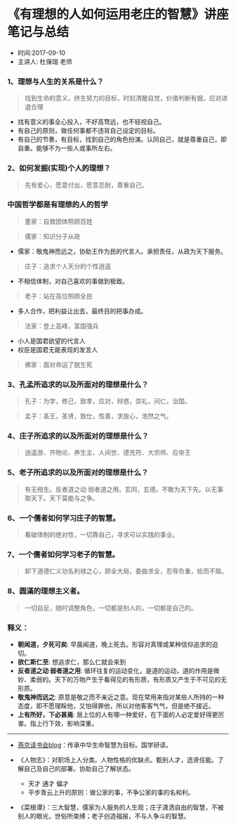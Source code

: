 # 《有理想的人如何运用老庄的智慧》讲座笔记与总结


- 时间:2017-09-10
- 主讲人: 杜保瑞 老师

### 1、理想与人生的关系是什么？
>找到生命的意义，终生努力的目标，时刻清醒自觉，价值判断有据，应对进退合理

- 找有意义的事全心投入，不好高骛远，也不轻视自己。
- 有自己的原则，做任何事都不违背自己设定的目标。
- 有自己的节奏，有目标，找到自己的角色扮演。认同自己，就是尊重自己，即自重。能够不为一些人或事所左右。

### 2、如何发掘(实现)个人的理想？
> 先有爱心，愿意付出，愿意忍耐，尊重自己。

### 中国哲学都是有理想的人的哲学
> 墨家：自救团体照顾百姓

> 儒家：知识分子从政

 - 儒家：敬鬼神而远之，协助王作为民的代言人。承担责任，从政为天下服务。 

> 庄子：追求个人天分的个性逍遥

 - 不相信体制，对自己喜欢的事做到极致。

> 老子：站在高位照顾全民

 - 多人合作，把利益让出去，最终目的把事办成。

> 法家：登上高峰，富国强兵

  - 小人是国君欲望的代言人
  - 权臣是国君无能表现的发言人
  
> 佛家：面对命运了脱生死

### 3、孔孟所追求的以及所面对的理想是什么？ 
> 孔子：为学，修己，致孝，应对，辩惑，崇礼，问仁，治国。

>孟子：圣王，圣贤，致仕，性善，求放心，浩然之气。

### 4、庄子所追求的以及所面对的理想是什么？ 
> 逍遥游、齐物论、养生主、人间世、德充符、大宗师、应帝王

### 5、老子所追求的以及所面对的理想是什么？
> 有无相生。反者道之动 弱者道之用。玄同，玄德。不敢为天下先。以无事取天下。天下莫能与之争。

### 6、一个儒者如何学习庄子的智慧。
> 看破体制的绝对性，一切靠自己，寻求可以实践的事业。

### 7、一个儒者如何学习老子的智慧。
> 卸下道德仁义功名利禄之心，顾全大局，委曲求全，忍辱负重，给而不取。

### 8、圆滿的理想主义者。
> 一切自足，随时调整角色，一切都是别人的，一切都是自己的。

### 释义：
- **朝闻道，夕死可矣**: 早晨闻道，晚上死去。形容对真理或某种信仰追求的迫切。
- **欲仁斯仁至**: 想追求仁，那么仁就会来到
- **反者道之动 弱者道之用**: 循环往复的运动变化，是道的运动，道的作用是微妙、柔弱的。天下的万物产生于看得见的有形质，有形质又产生于不可见的无形质。
- **敬鬼神而远之**: 原意是敬之而不亲近之意。现在常用来指对某些人所持的一种态度，即不愿理睬他，又怕得罪他，所以对他客客气气，但是绝不接近。
- **上有所好，下必甚焉**: 居上位的人有哪一种爱好，在下面的人必定爱好得更厉害。指上行下效，影响深重。
---
- [燕京读书会blog](http://blog.sina.com.cn/yanjingdushuhui)：传承中华生命智慧为目标。国学研读。
- 《人物志》：对职场上人分类。人物性格的优缺点。甄别人才，选贤任能。了解自己及自己的部署。协助自己了解状态。
  - 天才 通才 偏才
  - 平步青云上升的原则：做公家的事，不争公家的事的名和利。
  
- 《菜根谭》：三大智慧，儒家为人服务的人生观；庄子潇洒自由的智慧，不被别人的眼光，世俗所束缚；老子创造福报，不与人争斗的智慧。

